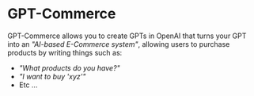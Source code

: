 
# GPT-Commerce

GPT-Commerce allows you to create GPTs in OpenAI that turns your GPT into an _"AI-based E-Commerce system"_,
allowing users to purchase products by writing things such as:

* _"What products do you have?"_
* _"I want to buy 'xyz'"_
* Etc ...

